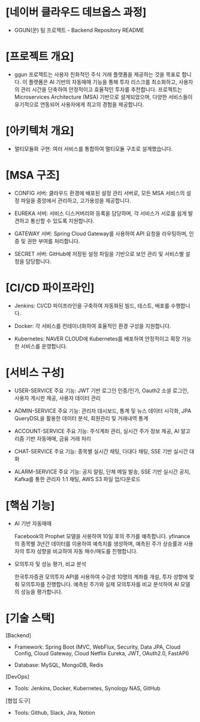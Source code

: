 # [네이버 클라우드 데브옵스 과정]

- GGUN(꾼) 팀 프로젝트 - Backend Repository README

# [프로젝트 개요]

 - ggun 프로젝트는 사용자 친화적인 주식 거래 플랫폼을 제공하는 것을 목표로 합니다. 
   이 플랫폼은 AI 기반의 자동매매 기능을 통해 투자 리스크를 최소화하고, 사용자의 관리 시간을 단축하여 안정적이고 효율적인 투자를 추천합니다.
   프로젝트는 Microservices Architecture (MSA) 기반으로 설계되었으며, 다양한 서비스들이 유기적으로 연동되어 사용자에게 최고의 경험을 제공합니다.

# [아키텍처 개요]

- 멀티모듈화 구현: 여러 서비스를 통합하여 멀티모듈 구조로 설계했습니다.
  

# [MSA 구조]
   
   
- CONFIG 서버: 클라우드 환경에 배포된 설정 관리 서버로, 모든 MSA 서비스의 설정 파일을 중앙에서 관리하고, 고가용성을 제공합니다.
  
- EUREKA 서버: 서비스 디스커버리와 등록을 담당하며, 각 서비스가 서로를 쉽게 발견하고 통신할 수 있도록 지원합니다.
  
- GATEWAY 서버: Spring Cloud Gateway를 사용하여 API 요청을 라우팅하며, 인증 및 권한 부여를 처리합니다.
  
- SECRET 서버: GitHub에 저장된 설정 파일을 기반으로 보안 관리 및 서비스별 설정을 담당합니다.
  

# [CI/CD 파이프라인]
   
- Jenkins: CI/CD 파이프라인을 구축하여 자동화된 빌드, 테스트, 배포를 수행합니다.
  
- Docker: 각 서비스를 컨테이너화하여 효율적인 환경 구성을 지원합니다.
  
- Kubernetes: NAVER CLOUD에 Kubernetes를 배포하여 안정적이고 확장 가능한 서비스를 운영합니다.
  

# [서비스 구성]
   

- USER-SERVICE
주요 기능: JWT 기반 로그인 인증/인가, Oauth2 소셜 로그인, 사용자 게시판 제공, 사용자 데이터 관리


- ADMIN-SERVICE
주요 기능: 관리자 대시보드, 통계 및 뉴스 데이터 시각화, JPA QueryDSL을 활용한 데이터 분석, 회원관리 및 거래내역 통계


- ACCOUNT-SERVICE
주요 기능: 주식계좌 관리, 실시간 주가 정보 제공, AI 알고리즘 기반 자동매매, 금융 거래 처리


- CHAT-SERVICE
주요 기능: 종목별 실시간 채팅, 다대다 채팅, SSE 기반 실시간 대화


- ALARM-SERVICE
주요 기능: 공지 알림, 단체 메일 발송, SSE 기반 실시간 공지, Kafka를 통한 관리자 1:1 채팅, AWS S3 파일 업/다운로드



# [핵심 기능]
   
   
- AI 기반 자동매매

   Facebook의 Prophet 모델을 사용하여 10일 후의 주가를 예측합니다.
   yfinance의 종목별 3년간 데이터를 이용하여 예측치를 생성하며, 예측된 주가 상승률과 사용자의 투자 성향을 비교하여 자동 매수/매도를 진행합니다.

- 모의투자 및 성능 평가, 비교 분석

   한국투자증권 모의투자 API를 사용하여 수강생 10명의 계좌를 개설, 투자 성향에 맞춰 모의투자를 진행합니다.
   예측된 주가와 실제 모의투자를 비교 분석하여 AI 모델의 성능을 평가합니다.


# [기술 스택]
   

  [Backend]

  - Framework: Spring Boot (MVC, WebFlux, Security, Data JPA, Cloud Config, Cloud Gateway, Cloud Netflix Eureka, JWT, OAuth2.0, FastAPI)

  - Database: MySQL, MongoDB, Redis

  [DevOps]

  - Tools: Jenkins, Docker, Kubernetes, Synology NAS, GitHub

    

[협업 도구]
   
  - Tools: Github, Slack, Jira, Notion
